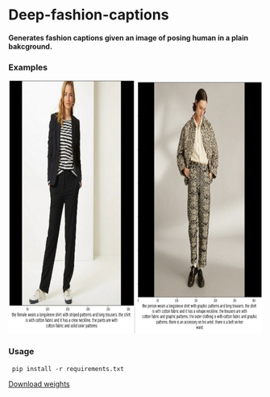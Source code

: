 # Deep-fashion-captions
#### Generates fashion captions given an image of posing human in a plain bakcground.


### Examples
<p align = "center">
<img src = "https://github.com/anish9/deep-fashion-captions/blob/main/assets/collage1.jpg" width="600" height="500">
</p>

### Usage
```
 pip install -r requirements.txt
```

<a href="https://drive.google.com/file/d/10OfN_jiEucIXUzYxJbY8v1_zrUTDipS6/view?usp=sharing">Download weights</a>
